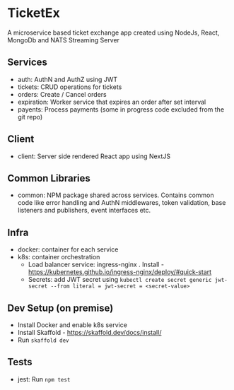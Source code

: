 # TicketEx

A microservice based ticket exchange app created using NodeJs, React, MongoDb and NATS Streaming Server

## Services

- auth: AuthN and AuthZ using JWT
- tickets: CRUD operations for tickets
- orders: Create / Cancel orders
- expiration: Worker service that expires an order after set interval
- payents: Process payments (some in progress code excluded from the git repo)

## Client

- client: Server side rendered React app using NextJS

## Common Libraries

- common: NPM package shared across services. Contains common code like error handling and AuthN middlewares, token validation, base listeners and publishers, event interfaces etc.

## Infra

- docker: container for each service
- k8s: container orchestration
  - Load balancer service: ingress-nginx . Install - https://kubernetes.github.io/ingress-nginx/deploy/#quick-start
  - Secrets: add JWT secret using
    `kubectl create secret generic jwt-secret --from literal = jwt-secret = <secret-value>`

## Dev Setup (on premise)

- Install Docker and enable k8s service
- Install Skaffold - https://skaffold.dev/docs/install/
- Run `skaffold dev`

## Tests

- jest: Run `npm test`

